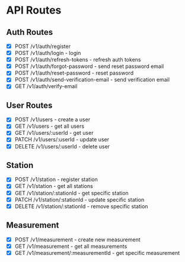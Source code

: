 # API Routes

## Auth Routes

- [x] POST /v1/auth/register
- [x] POST /v1/auth/login - login
- [x] POST /v1/auth/refresh-tokens - refresh auth tokens
- [x] POST /v1/auth/forgot-password - send reset password email
- [x] POST /v1/auth/reset-password - reset password
- [x] POST /v1/auth/send-verification-email - send verification email
- [x] GET /v1/auth/verify-email

## User Routes

- [x] POST /v1/users - create a user
- [x] GET /v1/users - get all users
- [x] GET /v1/users/:userId - get user
- [x] PATCH /v1/users/:userId - update user
- [x] DELETE /v1/users/:userId - delete user

## Station
- [x] POST /v1/station - register station
- [x] GET /v1/station - get all stations
- [x] GET /v1/station/:stationId - get specific station
- [x] PATCH /v1/station/:stationId - update specific station
- [x] DELETE /v1/station/:stationId - remove specific station

## Measurement
- [x] POST /v1/measurement - create new measurement
- [x] GET /v1/measurement - get all measurements
- [x] GET /v1/measurement/:measurementId - get specific measurement
